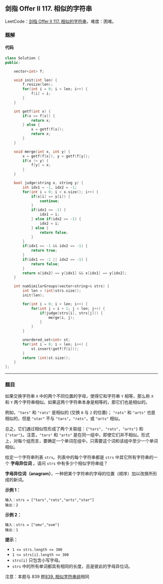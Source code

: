 ## 剑指 Offer II 117. 相似的字符串

LeetCode：[剑指 Offer II 117. 相似的字符串](https://leetcode.cn/problems/H6lPxb/)，难度：困难。

### 题解

#### 代码

```c++
class Solution {
public:

    vector<int> f;

    void init(int len) {
        f.resize(len);
        for(int i = 0; i < len; i++) {
            f[i] = i;
        }
    }

    int getf(int x) {
        if(x == f[x]) {
            return x;
        } else {
            x = getf(f[x]);
            return x;
        }
    }

    void merge(int x, int y) {
        x = getf(f[x]), y = getf(f[y]);
        if(x != y) {
            f[y] = x;
        }
    }

    bool judge(string x, string y) {
        int idx1 = -1, idx2 = -1;
        for(int i = 0; i < x.size(); i++) {
            if(x[i] == y[i]) {
                continue;
            }
            if(idx1 == -1) {
                idx1 = i;
            } else if(idx2 == -1) {
                idx2 = i;
            } else {
                return false;
            }
        }
        if(idx1 == -1 && idx2 == -1) {
            return true;
        }
        if(idx1 == -1 || idx2 == -1) {
            return false;
        }
        return x[idx2] == y[idx1] && x[idx1] == y[idx2];
    }

    int numSimilarGroups(vector<string>& strs) {
        int len = (int)strs.size();
        init(len);

        for(int i = 0; i < len; i++) {
            for(int j = i + 1; j < len; j++) {
                if(judge(strs[i], strs[j])) {
                    merge(i, j);
                }
            }
        }

        unordered_set<int> st;
        for(int i = 0; i < len; i++) {
            st.insert(getf(f[i]));
        }
        return (int)st.size();
    }
};
```



---



### 题目

如果交换字符串 `X` 中的两个不同位置的字母，使得它和字符串 `Y` 相等，那么称 `X` 和 `Y` 两个字符串相似。如果这两个字符串本身是相等的，那它们也是相似的。

例如，`"tars"` 和 `"rats"` 是相似的 (交换 `0` 与 `2` 的位置)； `"rats"` 和 `"arts"` 也是相似的，但是 `"star"` 不与 `"tars"`，`"rats"`，或 `"arts"` 相似。

总之，它们通过相似性形成了两个关联组：`{"tars", "rats", "arts"}` 和 `{"star"}`。注意，`"tars"` 和 `"arts"` 是在同一组中，即使它们并不相似。形式上，对每个组而言，要确定一个单词在组中，只需要这个词和该组中至少一个单词相似。

给定一个字符串列表 `strs`。列表中的每个字符串都是 `strs` 中其它所有字符串的一个 **字母异位词** 。请问 `strs` 中有多少个相似字符串组？

**字母异位词（anagram）**，一种把某个字符串的字母的位置（顺序）加以改换所形成的新词。

 

**示例 1：**

```
输入：strs = ["tars","rats","arts","star"]
输出：2
```

**示例 2：**

```
输入：strs = ["omv","ovm"]
输出：1
```

 

**提示：**

- `1 <= strs.length <= 300`
- `1 <= strs[i].length <= 300`
- `strs[i]` 只包含小写字母。
- `strs` 中的所有单词都具有相同的长度，且是彼此的字母异位词。

  

注意：本题与 839 题[839. 相似字符串组](https://leetcode-cn.com/problems/similar-string-groups/)相同


